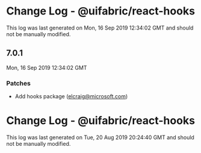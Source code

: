 # Change Log - @uifabric/react-hooks

This log was last generated on Mon, 16 Sep 2019 12:34:02 GMT and should not be manually modified.

## 7.0.1
Mon, 16 Sep 2019 12:34:02 GMT

### Patches

- Add hooks package (elcraig@microsoft.com)
# Change Log - @uifabric/react-hooks

This log was last generated on Tue, 20 Aug 2019 20:24:40 GMT and should not be manually modified.